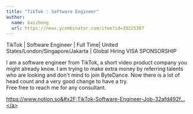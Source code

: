 ```yaml
---
title: "TikTok : Software Engineer"
author:
  name: baizheng
  url: https://news.ycombinator.com/item?id=39225387
---
```

TikTok | Software Engineer | Full Time| United States&#x2F;London&#x2F;Singapore&#x2F;Jakarta | Global Hiring VISA SPONSORSHIP

I am a software engineer from TikTok, a short video product company you might already know. I am trying to make extra money by referring talents who are looking and don&#x27;t mind to join ByteDance. Now there is a lot of head count and a very good change to have a try.  
Free free to reach me for any consultant.

<a href="https:&#x2F;&#x2F;www.notion.so&#x2F;TikTok-Software-Engineer-Job-32afd492feb24436a7c5c9867454de0b" rel="nofollow">https:&#x2F;&#x2F;www.notion.so&#x2F;TikTok-Software-Engineer-Job-32afd492f...</a>
